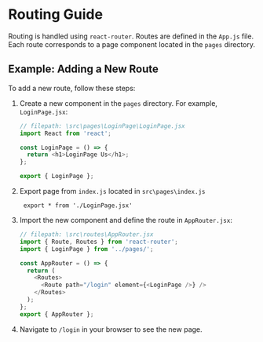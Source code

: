 # Routing Guide

Routing is handled using `react-router`. Routes are defined in the `App.js` file. Each route corresponds to a page component located in the `pages` directory.

## Example: Adding a New Route

To add a new route, follow these steps:

1. Create a new component in the `pages` directory. For example, `LoginPage.jsx`:

   ```javascript
   // filepath: \src\pages\LoginPage\LoginPage.jsx
   import React from 'react';

   const LoginPage = () => {
     return <h1>LoginPage Us</h1>;
   };

   export { LoginPage };
   ```

2. Export page from `index.js` located in `src\pages\index.js`

   ```
    export * from './LoginPage.jsx'
   ```

3. Import the new component and define the route in `AppRouter.jsx`:

   ```javascript
   // filepath: \src\routes\AppRouter.jsx
   import { Route, Routes } from 'react-router';
   import { LoginPage } from '../pages/';

   const AppRouter = () => {
     return (
       <Routes>
         <Route path="/login" element={<LoginPage />} />
       </Routes>
     );
   };
   export { AppRouter };
   ```

4. Navigate to `/login` in your browser to see the new page.
